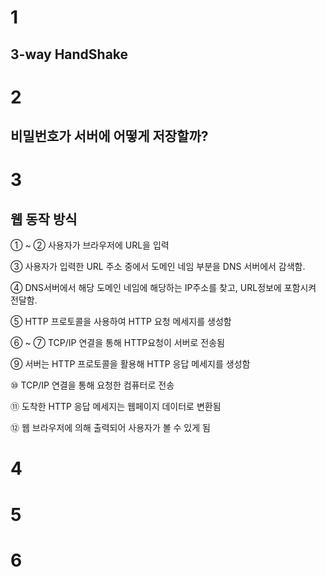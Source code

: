 # 1
## 3-way HandShake

# 2
## 비밀번호가 서버에 어떻게 저장할까?

# 3
## 웹 동작 방식

① ~ ② 사용자가 브라우저에 URL을 입력

③ 사용자가 입력한 URL 주소 중에서 도메인 네임 부분을 DNS 서버에서 감색함. 

④ DNS서버에서 해당 도메인 네임에 해당하는 IP주소를 찾고, URL정보에 포함시켜 전달함. 

⑤ HTTP 프로토콜을 사용하여 HTTP 요청 메세지를 생성함

⑥ ~ ⑦ TCP/IP 연결을 통해 HTTP요청이 서버로 전송됨

⑨ 서버는 HTTP 프로토콜을 활용해 HTTP 응답 메세지를 생성함

⑩ TCP/IP 연결을 통해 요청한 컴퓨터로 전송

⑪ 도착한 HTTP 응답 메세지는 웹페이지 데이터로 변환됨

⑫ 웹 브라우저에 의해 출력되어 사용자가 볼 수 있게 됨

# 4

# 5

# 6
